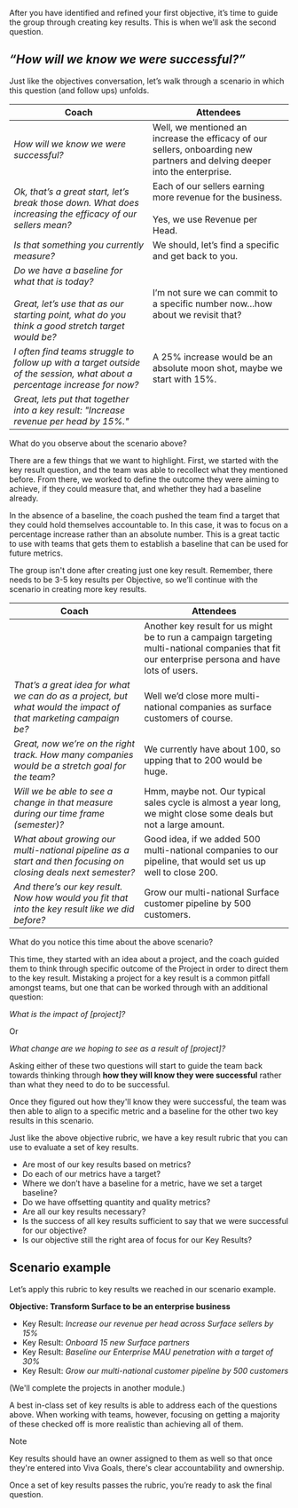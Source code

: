 After you have identified and refined your first objective, it’s time to guide the group through creating key results. This is when we’ll ask the second question.

## *“How will we know we were successful?”*

Just like the objectives conversation, let’s walk through a scenario in which this question (and follow ups) unfolds.

| Coach   | Attendees   |
| ------|---------|
|*How will we know we were successful?* | Well, we mentioned an increase the efficacy of our sellers, onboarding new partners and delving deeper into the enterprise.| 
| *Ok, that’s a great start, let’s break those down.  What does increasing the efficacy of our sellers mean?* | Each of our sellers earning more revenue for the business.<br><br>Yes, we use Revenue per Head.  | 
|*Is that something you currently measure?*|  We should, let’s find a specific and get back to you. | 
|*Do we have a baseline for what that is today?*<br><br>*Great, let’s use that as our starting point, what do you think a good stretch target would be?* | I’m not sure we can commit to a specific number now…how about we revisit that? |
| *I often find teams struggle to follow up with a target outside of the session, what about a percentage increase for now?* |A 25% increase would be an absolute moon shot, maybe we start with 15%.
| *Great, lets put that together into a key result: "Increase revenue per head by 15%."* |

What do you observe about the scenario above?

There are a few things that we want to highlight.  First, we started with the key result question, and the team was able to recollect what they mentioned before.  From there, we worked to define the outcome they were aiming to achieve, if they could measure that, and whether they had a baseline already. 

In the absence of a baseline, the coach pushed the team find a target that they could hold themselves accountable to.  In this case, it was to focus on a percentage increase rather than an absolute number.  This is a great tactic to use with teams that gets them to establish a baseline that can be used for future metrics. 

The group isn't done after creating just one key result. Remember, there needs to be 3-5 key results per Objective, so we’ll continue with the scenario in creating more key results.

| Coach| Attendees |
| ------ | ---------|
|<br>| Another key result for us might be to run a campaign targeting multi-national companies that fit our enterprise persona and have lots of users. |
|*That’s a great idea for what we can do as a project, but what would the impact of that marketing campaign be?*  |Well we’d close more multi-national companies as surface customers of course. |
| *Great, now we’re on the right track.  How many companies would be a stretch goal for the team?* | We currently have about 100, so upping that to 200 would be huge. | 
|*Will we be able to see a change in that measure during our time frame (semester)?*|Hmm, maybe not.  Our typical sales cycle is almost a year long, we might close some deals but not a large amount. |
| *What about growing our multi-national pipeline as a start and then focusing on closing deals next semester?* |Good idea, if we added 500 multi-national companies to our pipeline, that would set us up well to close 200. | 
|*And there’s our key result.  Now how would you fit that into the key result like we did before?* |Grow our multi-national Surface customer pipeline by 500 customers. |

What do you notice this time about the above scenario? 

This time, they started with an idea about a project, and the coach guided them to think through specific outcome of the Project in order to direct them to the key result.  Mistaking a project for a key result is a common pitfall amongst teams, but one that can be worked through with an additional question:

*What is the impact of [project]?*

Or

*What change are we hoping to see as a result of [project]?*

Asking either of these two questions will start to guide the team back towards thinking through **how they will know they were successful** rather than what they need to do to be successful.  

Once they figured out how they'll know they were successful, the team was then able to align to a specific metric and a baseline for the other two key results in this scenario.

Just like the above objective rubric, we have a key result rubric that you can use to evaluate a set of key results.
- Are most of our key results based on metrics?
- Do each of our metrics have a target?
- Where we don’t have a baseline for a metric, have we set a target baseline?
- Do we have offsetting quantity and quality metrics?
- Are all our key results necessary?
- Is the success of all key results sufficient to say that we were successful for our objective?
- Is our objective still the right area of focus for our Key Results?



## Scenario example 
Let’s apply this rubric to key results we reached in our scenario example. 

**Objective: Transform Surface to be an enterprise business** 

- Key Result: *Increase our revenue per head across Surface sellers by 15%*
- Key Result: *Onboard 15 new Surface partners*
- Key Result: *Baseline our Enterprise MAU penetration with a target of 30%*
- Key Result: *Grow our multi-national customer pipeline by 500 customers*

(We'll complete the projects in another module.)

A best in-class set of key results is able to address each of the questions above. When working with teams, however, focusing on getting a majority of these checked off is more realistic than achieving all of them.   

> [!NOTE]
> Key results should have an owner assigned to them as well so that once they're entered into Viva Goals, there's clear accountability and ownership.

Once a set of key results passes the rubric, you’re ready to ask the final question.